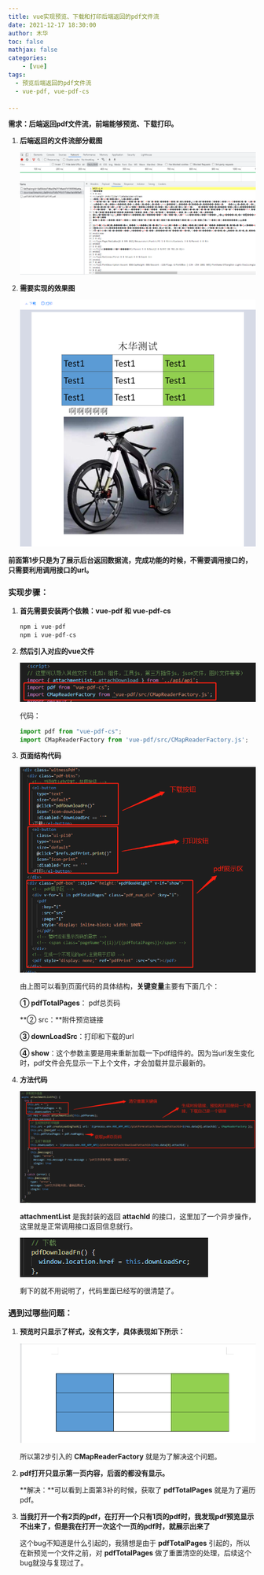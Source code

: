```yaml
---
title: vue实现预览、下载和打印后端返回的pdf文件流
date: 2021-12-17 18:30:00
author: 木华
toc: false
mathjax: false
categories: 
    - [vue]
tags:
  - 预览后端返回的pdf文件流
  - vue-pdf, vue-pdf-cs

---
```


**需求：后端返回pdf文件流，前端能够预览、下载打印。**

1. **后端返回的文件流部分截图**

   ![调用接口返回的数据](https://raw.githubusercontent.com/hualinzhang/zhlBlogPicture/master/20211217182946.png)

2. **需要实现的效果图**

   ![效果图](https://raw.githubusercontent.com/hualinzhang/zhlBlogPicture/master/20211217182227.png)

**前面第1步只是为了展示后台返回数据流，完成功能的时候，不需要调用接口的，只需要利用调用接口的url。**

### 实现步骤：

1. **首先需要安装两个依赖：vue-pdf 和 vue-pdf-cs**

   ```javascript
   npm i vue-pdf
   npm i vue-pdf-cs
   ```

2. **然后引入对应的vue文件**

   ![引用](https://raw.githubusercontent.com/hualinzhang/zhlBlogPicture/master/20211217185842.png)

   代码：

   ```javascript
   import pdf from "vue-pdf-cs";
   import CMapReaderFactory from 'vue-pdf/src/CMapReaderFactory.js';
   ```

3. **页面结构代码**

   ![页面结构代码](https://raw.githubusercontent.com/hualinzhang/zhlBlogPicture/master/20211217190139.png)

   由上图可以看到页面代码的具体结构，**关键变量**主要有下面几个：

   **① pdfTotalPages**： pdf总页码

   **② src：**附件预览链接

   **③ downLoadSrc**：打印和下载的url

   **④ show**：这个参数主要是用来重新加载一下pdf组件的。因为当url发生变化时，pdf文件会先显示一下上个文件，才会加载并显示最新的。

4. **方法代码**

   ![获取附件信息](https://raw.githubusercontent.com/hualinzhang/zhlBlogPicture/master/20211217192510.png)

   **attachmentList**  是我封装的返回 **attachId** 的接口，这里加了一个异步操作，这里就是正常调用接口返回信息就行。

   ![下载](https://raw.githubusercontent.com/hualinzhang/zhlBlogPicture/master/20211217192737.png)

   剩下的就不用说明了，代码里面已经写的很清楚了。

### 遇到过哪些问题：

1. **预览时只显示了样式，没有文字，具体表现如下所示：**

   ![只有样式没有字](https://raw.githubusercontent.com/hualinzhang/zhlBlogPicture/master/20211217193346.png)

   所以第2步引入的 **CMapReaderFactory** 就是为了解决这个问题。

2. **pdf打开只显示第一页内容，后面的都没有显示。**

   **解决：**可以看到上面第3补的时候，获取了 **pdfTotalPages** 就是为了遍历pdf。

3. **当我打开一个有2页的pdf，在打开一个只有1页的pdf时，我发现pdf预览显示不出来了，但是我在打开一次这个一页的pdf时，就展示出来了**

   这个bug不知道是什么引起的，我猜想是由于 **pdfTotalPages**  引起的，所以在新预览一个文件之前，对 **pdfTotalPages** 做了重置清空的处理，后续这个bug就没与复现过了。

